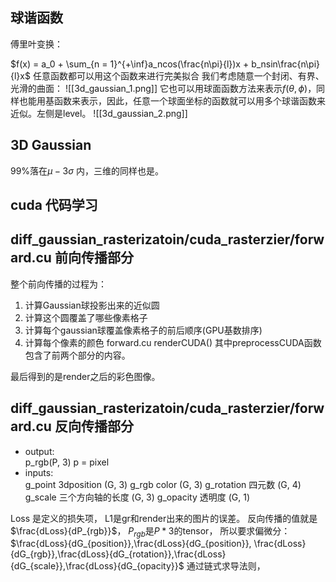 ## 球谐函数

傅里叶变换：

$f(x) = a_0 + \sum_{n = 1}^{+\inf}a_ncos(\frac{n\pi}{l})x + b_nsin\frac{n\pi}{l}x$
任意函数都可以用这个函数来进行完美拟合
我们考虑随意一个封闭、有界、光滑的曲面：
![[3d_gaussian_1.png]]
它也可以用球面函数方法来表示$f(\theta, \phi)$，同样也能用基函数来表示，因此，任意一个球面坐标的函数就可以用多个球谐函数来近似。左侧是level。 
![[3d_gaussian_2.png]]

## 3D Gaussian

99%落在$\mu - 3\sigma$ 内，三维的同样也是。

## cuda 代码学习

## diff_gaussian_rasterizatoin/cuda_rasterzier/forward.cu 前向传播部分

 整个前向传播的过程为：

1. 计算Gaussian球投影出来的近似圆
2. 计算这个圆覆盖了哪些像素格子
3. 计算每个gaussian球覆盖像素格子的前后顺序(GPU基数排序)
4. 计算每个像素的颜色  forward.cu renderCUDA()
   其中preprocessCUDA函数包含了前两个部分的内容。

最后得到的是render之后的彩色图像。

## diff_gaussian_rasterizatoin/cuda_rasterzier/forward.cu 反向传播部分

- output:  
  p_rgb(P, 3)  p = pixel
- inputs:  
  g_point 3dposition (G, 3)
  g_rgb color  (G, 3)
  g_rotation 四元数 (G, 4)
  g_scale 三个方向轴的长度 (G, 3)
  g_opacity 透明度 (G, 1)

Loss 是定义的损失项， L1是gr和render出来的图片的误差。
反向传播的值就是$\frac{dLoss}{dP_{rgb}}$， $P_{rgb}$是$P * 3$的tensor，
所以要求偏微分：$\frac{dLoss}{dG_{position}},\frac{dLoss}{dG_{position}}, \frac{dLoss}{dG_{rgb}},\frac{dLoss}{dG_{rotation}},\frac{dLoss}{dG_{scale}},\frac{dLoss}{dG_{opacity}}$
通过链式求导法则，
